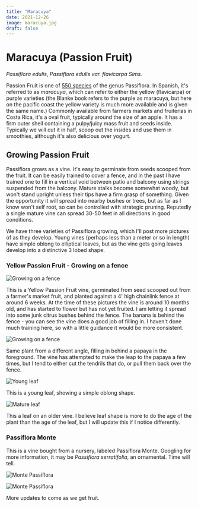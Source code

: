 ```yaml
---
title: "Maracuya"
date: 2021-12-26
image: maracuya.jpg
draft: false
---
```


# Maracuya (Passion Fruit)

_Passiflora edulis_, _Passiflora edulis var. flavicarpa Sims._

Passion Fruit is one of [550 species](https://en.wikipedia.org/wiki/Passiflora) of the genus Passiflora. In Spanish, it's referred to as _maracuya_, which can refer to either the yellow (flavicarpa) or purple varieties (the Blanke book refers to the purple as maracuya, but here on the pacific coast the yellow variety is much more available and is given the same name.) Commonly available from farmers markets and fruiterias in Costa Rica, it's a oval fruit, typically around the size of an apple. It has a firm outer shell containing a pulpy/juicy mass fruit and seeds inside. Typically we will cut it in half, scoop out the insides and use them in smoothies, although it's also delicious over yogurt. 

## Growing Passion Fruit

Passiflora grows as a vine. It's easy to germinate from seeds scooped from the fruit. It can be easily trained to cover a fence, and in the past I have trained one to fill in a vertical void between patio and balcony using strings suspended from the balcony. Mature stalks become somewhat woody, but won't stand upright unless their tips have a firm grasp of something. Given the opportunity it will spread into nearby bushes or trees, but as far as I know won't self root, so can be controlled with strategic pruning. Reputedly a single mature vine can spread 30-50 feet in all directions in good conditions. 

We have three varieties of Passiflora growing, which I'll post more pictures of as they develop. Young vines (perhaps less than a meter or so in length) have simple oblong to elliptical leaves, but as the vine gets going leaves develop into a distinctive 3 lobed shape.

### Yellow Passion Fruit - Growing on a fence

![Growing on a fence](/images/passiflora-on-a-fence.JPG) 

This is a Yellow Passion Fruit vine, germinated from seed scooped out from a farmer's market fruit, and planted against a 4' high chainlink fence at around 6 weeks. At the time of these pictures the vine is around 10 months old, and has started to flower but has not yet fruited. I am letting it spread into some junk citrus bushes behind the fence. The banana is behind the fence - you can see the vine does a good job of filling in. I haven't done much training here, so with a little guidance it would be more consistent.

![Growing on a fence](/images/passiflora-on-fence-2.JPG)

Same plant from a different angle, filling in behind a papaya in the foreground. The vine has attempted to make the leap to the papaya a few times, but I tend to either cut the tendrils that do, or pull them back over the fence.

![Young leaf](/images/passiflora-young-leaf.JPG)

This is a young leaf, showing a simple oblong shape.

![Mature leaf](/images/passiflora-mature-leaf.JPG)

This a leaf on an older vine. I believe leaf shape is more to do the age of the plant than the age of the leaf, but I will update this if I notice differently.

### Passiflora Monte

This is a vine bought from a nursery, labeled Passiflora Monte. Googling for more information, it may be _Passiflora serratifolia_, an ornamental. Time will tell.

![Monte Passiflora](/images/monte-passiflora.JPG)

![Monte Passiflora](/images/monte-passiflora-leafs.JPG)

More updates to come as we get fruit.
